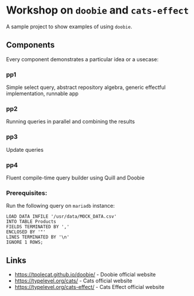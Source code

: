 # Workshop on `doobie` and `cats-effect`
A sample project to show examples of using `doobie`.

## Components
Every component demonstrates a particular idea or a usecase:

### pp1 
Simple select query, abstract repository algebra, generic effectful implementation, runnable app

### pp2 
Running queries in parallel and combining the results

### pp3 
Update queries 

### pp4
Fluent compile-time query builder using Quill and Doobie 

### Prerequisites:
Run the following query on `mariadb` instance:
```
LOAD DATA INFILE '/usr/data/MOCK_DATA.csv' 
INTO TABLE Products 
FIELDS TERMINATED BY ',' 
ENCLOSED BY '"'
LINES TERMINATED BY '\n'
IGNORE 1 ROWS;
```

## Links
- https://tpolecat.github.io/doobie/ - Doobie official website
- https://typelevel.org/cats/ - Cats official website
- https://typelevel.org/cats-effect/ - Cats Effect official website

